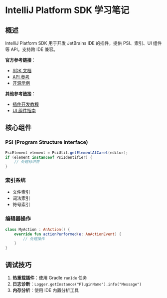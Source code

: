 # IntelliJ Platform SDK 学习笔记

## 概述

IntelliJ Platform SDK 用于开发 JetBrains IDE 的插件，提供 PSI、索引、UI 组件等 API。支持跨 IDE 兼容。

**官方参考链接**：
- [SDK 文档](https://plugins.jetbrains.com/docs/intellij/welcome.html)
- [API 参考](https://plugins.jetbrains.com/docs/intellij/plugin-components.html)
- [开源示例](https://github.com/JetBrains/intellij-sdk-docs/tree/master/code_samples)

**其他参考链接**：
- [插件开发教程](https://plugins.jetbrains.com/docs/intellij/getting-started.html)
- [UI 组件指南](https://plugins.jetbrains.com/docs/intellij/user-interface-components.html)

## 核心组件

### PSI (Program Structure Interface)
```java
PsiElement element = PsiUtil.getElementAtCaret(editor);
if (element instanceof PsiIdentifier) {
    // 处理标识符
}
```

### 索引系统
- 文件索引
- 词法索引
- 符号索引

### 编辑器操作
```kotlin
class MyAction : AnAction() {
    override fun actionPerformed(e: AnActionEvent) {
        // 处理操作
    }
}
```

## 调试技巧

1. **热重载插件**：使用 Gradle `runIde` 任务
2. **日志诊断**：`Logger.getInstance("PluginName").info("Message")`
3. **内存分析**：使用 IDE 内置分析工具
